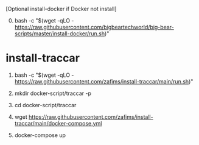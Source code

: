 [Optional install-docker if Docker not install]

0. bash -c "$(wget -qLO - https://raw.githubusercontent.com/bigbeartechworld/big-bear-scripts/master/install-docker/run.sh)"

# install-traccar

1. bash -c "$(wget -qLO - https://raw.githubusercontent.com/zafims/install-traccar/main/run.sh)"

2. mkdir docker-script/traccar -p
3. cd docker-script/traccar
4. wget https://raw.githubusercontent.com/zafims/install-traccar/main/docker-compose.yml
5. docker-compose up
